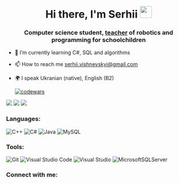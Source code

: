 <h1 align="center">Hi there, I'm Serhii</a> 
<img src="https://github.com/blackcater/blackcater/raw/main/images/Hi.gif" height="32"/></h1>
<h3 align="center">Computer science student, <a href="https://inventor.com.ua/bucha-teams/vyshnevskyi-bucha.html" target="_blank">teacher</a> of robotics and programming for schoolchildren</h3>

- 📄 I’m currently learning C#, SQL and algorithms

- 📫 How to reach me serhii.vishnevskyi@gmail.com

- 🌍 I speak Ukranian (native), English (B2)

  [![codewars](https://www.codewars.com/users/AIIFA/badges/large)](https://www.codewars.com/users/AIIFA)  

![](https://github-profile-summary-cards.vercel.app/api/cards/profile-details?username=Serhii-vishn&theme=github_dark)
![](http://github-profile-summary-cards.vercel.app/api/cards/stats?username=Serhii-vishn&theme=github_dark)   ![](http://github-profile-summary-cards.vercel.app/api/cards/productive-time?username=Serhii-vishn&theme=github_dark&utcOffset=8) 

### Languages:
![C++](https://img.shields.io/badge/c++-%2300599C.svg?style=for-the-badge&logo=c%2B%2B&logoColor=white)
![C#](https://img.shields.io/badge/c%23-%23239120.svg?style=for-the-badge&logo=c-sharp&logoColor=white)
![Java](https://img.shields.io/badge/java-%23ED8B00.svg?style=for-the-badge&logo=openjdk&logoColor=white)
![MySQL](https://img.shields.io/badge/mysql-%2300f.svg?style=for-the-badge&logo=mysql&logoColor=white)

### Tools:
![Git](https://img.shields.io/badge/git-%23F05033.svg?style=for-the-badge&logo=git&logoColor=white)
![Visual Studio Code](https://img.shields.io/badge/Visual%20Studio%20Code-0078d7.svg?style=for-the-badge&logo=visual-studio-code&logoColor=white)
![Visual Studio](https://img.shields.io/badge/Visual%20Studio-5C2D91.svg?style=for-the-badge&logo=visual-studio&logoColor=white)
![MicrosoftSQLServer](https://img.shields.io/badge/Microsoft%20SQL%20Server-CC2927?style=for-the-badge&logo=microsoft%20sql%20server&logoColor=white)

### Connect with me:
<p align="left">
  <a href="https://www.linkedin.com/in/serhii-vyshn/" target="blank"><img align="center" src="https://img.shields.io/badge/linkedin-%230077B5.svg?style=for-the-badge&logo=linkedin&logoColor=white" alt="" height="" width="" /></a>
  <a href="https://t.me/ll_serghiy_ll" target="blank"><img align="center" src="https://img.shields.io/badge/Telegram-2CA5E0?style=for-the-badge&logo=telegram&logoColor=white" alt="" height="" width="" /></a>
</p>
